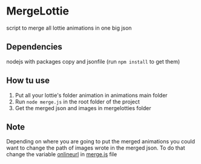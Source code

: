 # MergeLottie
script to merge all lottie animations in one big json

## Dependencies
nodejs with packages copy and jsonfile (run `npm install` to get them)

## How tu use
1. Put all your lottie's folder animation in animations main folder
2. Run `node merge.js` in the root folder of the project
3. Get the merged json and images in mergelotties folder

## Note
Depending on where you are going to put the merged animations you could want to change the path of images wrote in the merged json. To do that change the variable [onlineurl](https://github.com/BondeVisite/MergeLottie/blob/master/merge.js#L11) in [merge.js](https://github.com/BondeVisite/MergeLottie/blob/master/merge.js) file
